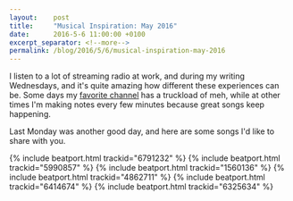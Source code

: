 ```yaml
---
layout:    post
title:     "Musical Inspiration: May 2016"
date:      2016-5-6 11:00:00 +0100
excerpt_separator: <!--more-->
permalink: /blog/2016/5/6/musical-inspiration-may-2016
---
```


I listen to a lot of streaming radio at work, and during my writing Wednesdays, and it's quite amazing how different these experiences can be. Some days my [favorite channel](http://www.di.fm/epictrance) has a truckload of meh, while at other times I'm making notes every few minutes because great songs keep happening.

<!--more-->
Last Monday was another good day, and here are some songs I'd like to share with you.

{% include beatport.html trackid="6791232" %}
{% include beatport.html trackid="5990857" %}
{% include beatport.html trackid="1560136" %}
{% include beatport.html trackid="4862711" %}
{% include beatport.html trackid="6414674" %}
{% include beatport.html trackid="6325634" %}